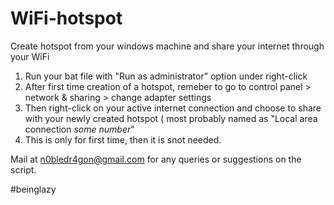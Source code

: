 # WiFi-hotspot
Create hotspot from your windows machine and share your internet through your WiFi 


1. Run your bat file with "Run as administrator" option under right-click
2. After first time creation of a hotspot, remeber to go to control panel > network & sharing > change adapter settings
3. Then right-click on your active internet connection and choose to share with your newly created hotspot ( most probably named as "Local area connection *some number*"
4. This is only for first time, then it is snot needed.

Mail at n0bledr4gon@gmail.com for any queries or suggestions on the script.

#beinglazy
